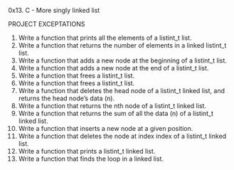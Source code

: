 0x13. C - More singly linked list

PROJECT EXCEPTATIONS
1. Write a function that prints all the elements of a listint_t list.
2. Write a function that returns the number of elements in a linked listint_t list.
3. Write a function that adds a new node at the beginning of a listint_t list.
4. Write a function that adds a new node at the end of a listint_t list.
5. Write a function that frees a listint_t list.
6. Write a function that frees a listint_t list.
7. Write a function that deletes the head node of a listint_t linked list, and returns the head node’s data (n).
8. Write a function that returns the nth node of a listint_t linked list.
9. Write a function that returns the sum of all the data (n) of a listint_t linked list.
10. Write a function that inserts a new node at a given position.
11. Write a function that deletes the node at index index of a listint_t linked list.
12. Write a function that prints a listint_t linked list. 
13. Write a function that finds the loop in a linked list.
